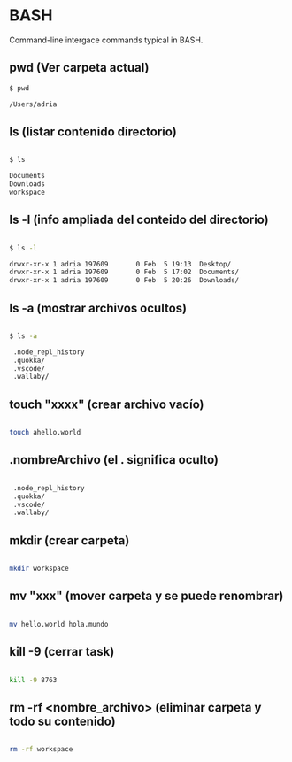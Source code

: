 # BASH

Command-line intergace commands typical in BASH.

## pwd (Ver carpeta actual)

```sh
$ pwd

/Users/adria
```

## ls (listar contenido directorio)

```sh

$ ls

Documents
Downloads
workspace
```

## ls -l (info ampliada del conteido del directorio)

```sh

$ ls -l

drwxr-xr-x 1 adria 197609       0 Feb  5 19:13  Desktop/
drwxr-xr-x 1 adria 197609       0 Feb  5 17:02  Documents/
drwxr-xr-x 1 adria 197609       0 Feb  5 20:26  Downloads/
```

## ls -a (mostrar archivos ocultos)

```sh

$ ls -a

 .node_repl_history
 .quokka/
 .vscode/
 .wallaby/
```

## touch "xxxx" (crear archivo vacío)

```sh

touch ahello.world
```

## .nombreArchivo (el . significa oculto)

```sh

 .node_repl_history
 .quokka/
 .vscode/
 .wallaby/
```

## mkdir (crear carpeta)

```sh

mkdir workspace
```

## mv "xxx" (mover carpeta y se puede renombrar)

```sh

mv hello.world hola.mundo
```

## kill -9 <PID> (cerrar task)

```sh

kill -9 8763
```

## rm -rf <nombre_archivo> (eliminar carpeta y todo su contenido)

```sh

rm -rf workspace
```
